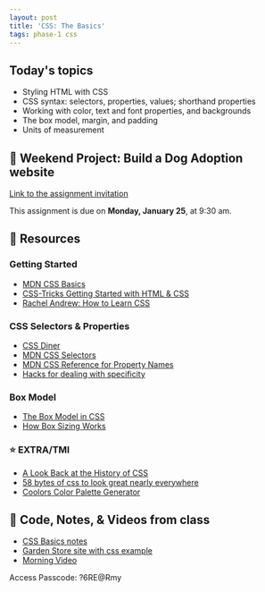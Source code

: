 ```yaml
---
layout: post
title: 'CSS: The Basics'
tags: phase-1 css
---
```


## Today's topics

- Styling HTML with CSS
- CSS syntax: selectors, properties, values; shorthand properties
- Working with color, text and font properties, and backgrounds
- The box model, margin, and padding
- Units of measurement

## 🎯 Weekend Project: Build a Dog Adoption website

[Link to the assignment invitation](https://classroom.github.com/a/5gaVctS7)

This assignment is due on **Monday, January 25**, at 9:30 am.

## 🔖 Resources

### Getting Started

- [MDN CSS Basics](https://developer.mozilla.org/en-US/docs/Learn/Getting_started_with_the_web/CSS_basics)
- [CSS-Tricks Getting Started with HTML & CSS](https://css-tricks.com/guides/beginner/)
- [Rachel Andrew: How to Learn CSS](https://www.smashingmagazine.com/2019/01/how-to-learn-css/)

### CSS Selectors & Properties

- [CSS Diner](https://flukeout.github.io/)
- [MDN CSS Selectors](https://developer.mozilla.org/en-US/docs/Web/CSS/CSS_Selectors)
- [MDN CSS Reference for Property Names](https://developer.mozilla.org/en-US/docs/Web/CSS/Reference)
- [Hacks for dealing with specificity](https://csswizardry.com/2014/07/hacks-for-dealing-with-specificity/)

### Box Model

- [The Box Model in CSS](https://adamschwartz.co/magic-of-css/chapters/1-the-box/)
- [How Box Sizing Works](https://piccalil.li/tutorial/how-css-box-sizing-works/)

### ⭐️ EXTRA/TMI

- [A Look Back at the History of CSS](https://css-tricks.com/look-back-history-css/)
- [58 bytes of css to look great nearly everywhere](https://jrl.ninja/etc/1/)
- [Coolors Color Palette Generator](https://coolors.co/)

## 🦉 Code, Notes, & Videos from class

- [CSS Basics notes](https://github.com/momentum-team-7/notes/blob/main/css.md)
- [Garden Store site with css example](https://github.com/momentum-team-7/examples/tree/main/garden-store-css)
- [Morning Video](https://us02web.zoom.us/rec/share/fBfuGGC85RF7Ps-xtZWQkSeSbTLtPxNNdsRwwGgN_g6KL0mPgttfMKrdLfPjPy2F.o-wRhg3OKlOn_ULO)

Access Passcode: ?6RE@Rmy
